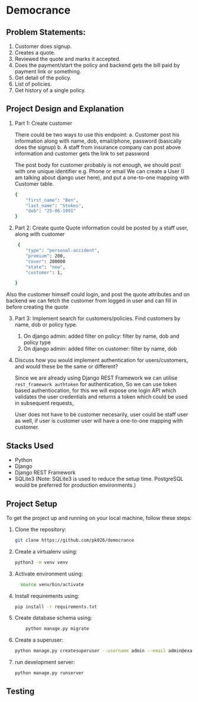 
# Democrance

## Problem Statements:
1. Customer does signup.
2. Creates a quote.
3. Reviewed the quote and marks it accepted.
4. Does the payment/start the policy and backend gets the bill paid by payment link or something.
5. Get detail of the policy.
6. List of policies.
7. Get history of a single policy.

## Project Design and Explanation

1. Part 1: Create customer

    There could be two ways to use this endpoint:
    a. Customer post his information along with name, dob, email/phone, password (basically does the signup)
    b. A staff from insurance company can post above information and customer gets the link to set password

    The post body for customer probably is not enough, we should post with one unique identifier
    e.g. Phone or email
    We can create a User (I am talking about django user here), and put a one-to-one mapping with Customer table.

    ```bash
    {
        "first_name": "Ben",
        "last_name": "Stokes",
        "dob": "25-06-1991"
    }

2. Part 2: Create quote
    Quote information could be posted by a staff user, along with customer
    ```bash
     {
        "type": "personal-accident",
        "premium": 200,
        "cover": 200000
        "state": "new",
        "customer": 1,

    }

Also the customer himself could login, and post the quote attributes and on backend we can fetch the customer from logged in user and can fill in before creating the quote

3. Part 3: Implement search for customers/policies. Find customers by name, dob or policy type.

    1. On django admin: added filter on policy: filter by name, dob and policy type
    2. On django admin: added filter on customer: filter by name, dob

4. Discuss how you would implement authentication for users/customers, and would these be the same or different?

    Since we are already using Django REST Framework we can utilise `rest_framework authtoken` for authentication, So we can use token based authentiocation, for this we will expose one login API which validates the user credentials and returns a token which could be used in subsequent requests,

    User does not have to be customer necesarily, user could be staff user as well, if user is customer user will have a one-to-one mapping with customer.


## Stacks Used
- Python
- Django
- Django REST Framework
- SQLite3 (Note: SQLite3 is used to reduce the setup time. PostgreSQL would be preferred for production environments.)

## Project Setup

To get the project up and running on your local machine, follow these steps:

1. Clone the repository:
   ```bash
   git clone https://github.com/pk026/democrance
2. Create a virtualenv using: 
     ```bash
     python3 -m venv venv
3. Activate environment using:
   ```bash
     source venv/bin/activate
4. Install requirements using:
     ```bash 
    pip install -r requirements.txt
5. Create database schema using: 
    ```bash 
        python manage.py migrate
6. Create a superuser: 
    ```bash 
    python manage.py createsuperuser --username admin --email admin@example.com
7. run development server: 
    ```bash
    python manage.py runserver

## Testing